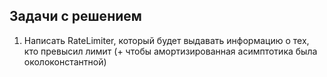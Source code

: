 ## Задачи с решением

1. Написать RateLimiter, который будет выдавать информацию о тех, кто превысил лимит (+ чтобы амортизированная асимптотика была околоконстантной)
